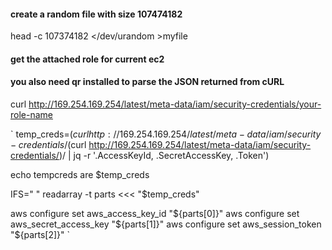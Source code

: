#### create a random file with size 107474182 
head -c 107374182 </dev/urandom >myfile


#### get the attached role for current ec2 
#### you also need qr installed to parse the JSON returned from cURL
curl http://169.254.169.254/latest/meta-data/iam/security-credentials/your-role-name

`
temp_creds=$(curl http://169.254.169.254/latest/meta-data/iam/security-credentials/$(curl http://169.254.169.254/latest/meta-data/iam/security-credentials/)/ | jq -r '.AccessKeyId, .SecretAccessKey, .Token')

echo tempcreds are $temp_creds

IFS=" " readarray -t parts <<< "$temp_creds"

aws configure set aws_access_key_id "${parts[0]}"
aws configure set aws_secret_access_key "${parts[1]}"
aws configure set aws_session_token "${parts[2]}"
`
